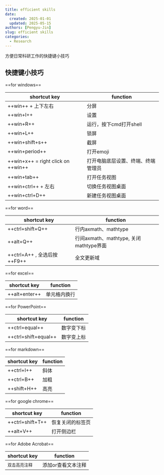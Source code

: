 ```yaml
---
title: efficient skills
date:
  created: 2025-01-01
  updated: 2025-05-15
authors: [Pengyu-Jin]
slug: efficient skills
categories:
  - Research
---
```


方便日常科研工作的快捷键小技巧

<!-- more -->

## 快捷键小技巧

==for windows==

| shortcut key | function |
| ----------- | --------- |
| ++win++ + 上下左右| 分屏  |
| ++win+I++   | 设置 |
| ++win+R++   | 运行，按下cmd打开shell |
| ++win+L++     | 锁屏 |
| ++win+shift+s++| 截屏 |
| ++win+period++    |打开emoji|
| ++win+x++ = right click on ++win++| 打开电脑底层设置、终端、终端管理员 |
| ++win+tab++   |打开任务视图 |
| ++win+ctrl++ + 左右|切换任务视图桌面 |
| ++win+ctrl+D++ |新建任务视图桌面 |


==for word==

| shortcut key | function |
| ----------- | --------- |
| ++ctrl+shift+Q++ | 行内axmath、mathtype |
| ++alt+Q++| 行间axmath、mathtype, 关闭mathtype界面 |
| ++ctrl+A++ , 全选后按++F9++| 全文更新域 |

==for excel==

| shortcut key | function |
| ----------- | --------- |
| ++alt+enter++| 单元格内换行 |

==for PowerPoint==

| shortcut key | function |
| ----------- | --------- |
| ++ctrl+equal++| 数字变下标 |
| ++ctrl+shift+equal++| 数字变上标 |

==for markdown==

| shortcut key | function |
| ----------- | --------- |
| ++ctrl+I++| 斜体 |
| ++ctrl+B++| 加粗 |
| ++shift+H++| 高亮 |

==for google chrome==

| shortcut key | function |
| ----------- | --------- |
| ++ctrl+shift+T++| 恢复关闭的标签页 |
|  ++alt+V++  |打开侧边栏|

==for Adobe Acrobat==

| shortcut key | function |
| ----------- | --------- |
| `双击高亮注释`| 添加or查看文本注释 |





